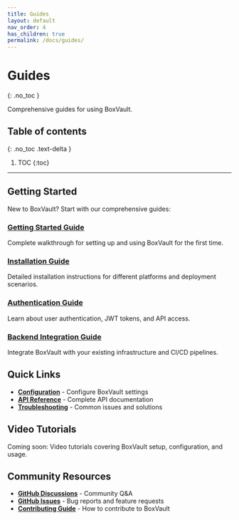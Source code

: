 ```yaml
---
title: Guides
layout: default
nav_order: 4
has_children: true
permalink: /docs/guides/
---
```


# Guides
{: .no_toc }

Comprehensive guides for using BoxVault.

## Table of contents
{: .no_toc .text-delta }

1. TOC
{:toc}

---

## Getting Started

New to BoxVault? Start with our comprehensive guides:

### [Getting Started Guide](getting-started/)
Complete walkthrough for setting up and using BoxVault for the first time.

### [Installation Guide](installation/)
Detailed installation instructions for different platforms and deployment scenarios.

### [Authentication Guide](authentication/)
Learn about user authentication, JWT tokens, and API access.

### [Backend Integration Guide](backend-integration/)
Integrate BoxVault with your existing infrastructure and CI/CD pipelines.

## Quick Links

- **[Configuration](../configuration/)** - Configure BoxVault settings
- **[API Reference](../api/)** - Complete API documentation
- **[Troubleshooting](troubleshooting/)** - Common issues and solutions

## Video Tutorials

Coming soon: Video tutorials covering BoxVault setup, configuration, and usage.

## Community Resources

- **[GitHub Discussions](https://github.com/Makr91/BoxVault/discussions)** - Community Q&A
- **[GitHub Issues](https://github.com/Makr91/BoxVault/issues)** - Bug reports and feature requests
- **[Contributing Guide](../contributing/)** - How to contribute to BoxVault
